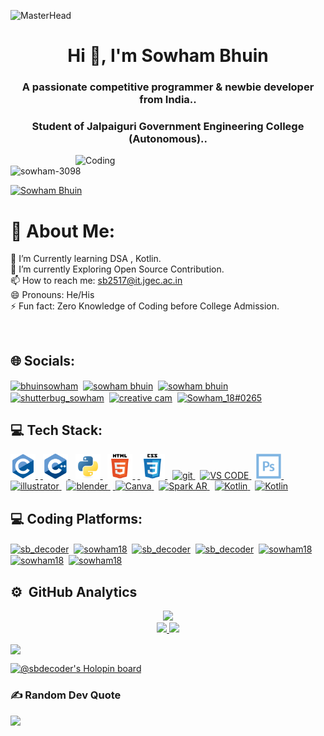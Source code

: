 ![MasterHead](https://media-exp1.licdn.com/dms/image/C4D16AQF16TW4w78Mug/profile-displaybackgroundimage-shrink_350_1400/0/1661528605780?e=1671062400&v=beta&t=bSAiyqnllND6Ytq4jnRAl-WaBGyknsLNjNhUU_QaIDo)
<h1 align="center">Hi 👋, I'm Sowham Bhuin</h1>
<h3 align="center">A passionate competitive programmer & newbie developer from India..</h3>
<h3 align="center">Student of Jalpaiguri Government Engineering College (Autonomous)..</h3>
<img align="right"  alt="Coding" width="400" src="https://tekyul.com/wp-content/uploads/2022/04/earth.gif"

<p align="left"> <img src="https://komarev.com/ghpvc/?username=sowham-3098&label=Profile%20views&color=0e75b6&style=flat" alt="sowham-3098" /> </p>


<p align="left"> <a href="https://www.linkedin.com/in/sowham-bhuin/" target="blank"><img src="https://www.godrejproperties.com/backoffice/data_content/projects/comingsoon_to_south_delhi_delhi/landing_page/images/connect-linkedin.png" alt="Sowham Bhuin" width="150" height="30" /></a> </p>


# 💫 About Me:
🔭 I’m Currently learning DSA , Kotlin.<br>
🌱 I’m currently Exploring Open Source Contribution.<br>
📫 How to reach me: sb2517@it.jgec.ac.in <br>
😄 Pronouns: He/His<br>
⚡ Fun fact: Zero Knowledge of Coding before College Admission.

<br>

## 🌐 Socials:

<p align="left">
<a href="https://twitter.com/bhuinsowham" target="blank"><img align="center" src="https://raw.githubusercontent.com/rahuldkjain/github-profile-readme-generator/master/src/images/icons/Social/twitter.svg" alt="bhuinsowham" height="30" width="40" /></a>&nbsp
<a href="https://linkedin.com/in/sowham bhuin" target="blank"><img align="center" src="https://raw.githubusercontent.com/rahuldkjain/github-profile-readme-generator/master/src/images/icons/Social/linked-in-alt.svg" alt="sowham bhuin" height="30" width="40" /></a>&nbsp
<a href="https://www.facebook.com/sowham bhuin" target="blank"><img align="center" src="https://raw.githubusercontent.com/rahuldkjain/github-profile-readme-generator/master/src/images/icons/Social/facebook.svg" alt="sowham bhuin" height="30" width="40" /></a>&nbsp
<a href="https://instagram.com/shutterbug_sowham/" target="blank"><img align="center" src="https://raw.githubusercontent.com/rahuldkjain/github-profile-readme-generator/master/src/images/icons/Social/instagram.svg" alt="shutterbug_sowham" height="30" width="40" /></a>&nbsp
<a href="https://www.youtube.com/channel/UCNV7z5JpuflEl8Rtx-IM3gw/featured" target="blank"><img align="center" src="https://raw.githubusercontent.com/rahuldkjain/github-profile-readme-generator/master/src/images/icons/Social/youtube.svg" alt="creative cam" height="30" width="40" /></a>&nbsp
<a href="https://discord.gg/Sowham_18#0265" target="blank"><img align="center" src="https://raw.githubusercontent.com/rahuldkjain/github-profile-readme-generator/master/src/images/icons/Social/discord.svg" alt="Sowham_18#0265" height="30" width="40" /></a>
</p>



## 💻 Tech Stack:
<p align="left"> <a href="https://www.cprogramming.com/" target="_blank" rel="noreferrer"> <img src="https://raw.githubusercontent.com/devicons/devicon/master/icons/c/c-original.svg" alt="c" width="40" /> </a> &nbsp<a href="https://www.w3schools.com/cpp/" target="_blank" rel="noreferrer"> <img src="https://raw.githubusercontent.com/devicons/devicon/master/icons/cplusplus/cplusplus-original.svg" alt="cplusplus" width="40" /> </a> &nbsp <a href="https://www.python.org" target="_blank" rel="noreferrer"> <img src="https://raw.githubusercontent.com/devicons/devicon/master/icons/python/python-original.svg" alt="python" width="40" /> </a>&nbsp
<a href="https://www.w3.org/html/" target="_blank" rel="noreferrer"> <img src="https://raw.githubusercontent.com/devicons/devicon/master/icons/html5/html5-original-wordmark.svg" alt="html5" width="40" /> </a>&nbsp<a href="https://www.w3schools.com/css/" target="_blank" rel="noreferrer"> <img src="https://raw.githubusercontent.com/devicons/devicon/master/icons/css3/css3-original-wordmark.svg" alt="css3" width="40"/> </a> &nbsp <a href="https://git-scm.com/" target="_blank" rel="noreferrer"> <img src="https://www.vectorlogo.zone/logos/git-scm/git-scm-icon.svg" alt="git" width="40" /> </a> &nbsp
<a href="https://visualstudio.microsoft.com/" target="_blank" rel="noreferrer"> <img src="https://code.visualstudio.com/assets/images/code-stable.png" alt="VS CODE" width="40" /> </a>&nbsp
<a href="https://www.photoshop.com/en" target="_blank" rel="noreferrer"> <img src="https://raw.githubusercontent.com/devicons/devicon/master/icons/photoshop/photoshop-line.svg" alt="photoshop" width="40" /> </a> &nbsp
<a href="https://www.illustrator.com/en" target="_blank" rel="noreferrer"> <img src="https://upload.wikimedia.org/wikipedia/commons/thumb/6/66/Illustrator_CC_icon.png/492px-Illustrator_CC_icon.png" alt="illustrator" width="40" /> </a>&nbsp
<a href="https://www.blender.com/en" target="_blank" rel="noreferrer"> <img src="https://upload.wikimedia.org/wikipedia/commons/thumb/0/0c/Blender_logo_no_text.svg/1200px-Blender_logo_no_text.svg.png" alt="blender" width="40" /> </a>&nbsp<a href="https://www.canva.com/en" target="_blank" rel="noreferrer"> <img src="https://pnggrid.com/wp-content/uploads/2021/05/Canva-app-logo-768x768.png"
alt="Canva" width="40" /> </a>&nbsp
<a href="https://sparkar.facebook.com/ar-studio/" target="_blank" rel="noreferrer"> <img src="https://repository-images.githubusercontent.com/238927599/670df700-49b8-11ea-8e07-4d0c886ccc9a"
alt="Spark AR" width="40"/> </a>&nbsp
<a href="eyJ2ZXJzaW9uIjoiMS43LjEwIiwicGxhdGZvcm0iOiJqYXZhIiwiYXJncyI6IiIsIm5vbmVNYXJrZXJzIjp0cnVlLCJ0aGVtZSI6ImlkZWEiLCJjb2RlIjoiLyoqXG4gKiBZb3UgY2FuIGVkaXQsIHJ1biwgYW5kIHNoYXJlIHRoaXMgY29kZS5cbiAqIHBsYXkua290bGlubGFuZy5vcmdcbiAqL1xuZnVuIG1haW4oKSB7XG4gICAgcHJpbnRsbihcIkhlbGxvLCB3b3JsZCEhIVwiKVxufSJ9" target="_blank" rel="noreferrer"> <img src="https://w7.pngwing.com/pngs/296/893/png-transparent-kotlin-hd-logo-thumbnail.png"
alt="Kotlin" width="40" /> </a>&nbsp
<a href="https://developer.android.com/studio?gclid=Cj0KCQjw0oyYBhDGARIsAMZEuMvhyxv6iwrq1nMMDI50GyH2fBG9iljGKBb43SUW9i_Ny0I43FFfsHYaAntSEALw_wcB&gclsrc=aw.ds" target="_blank" rel="noreferrer"> <img src="https://upload.wikimedia.org/wikipedia/commons/thumb/9/95/Android_Studio_Icon_3.6.svg/1900px-Android_Studio_Icon_3.6.svg.png"
alt="Kotlin" width="40" "/> </a>


</p>

## 💻 Coding Platforms:
<p align="left">
<a href="https://www.codechef.com/users/sb_decoder" target="blank"><img align="center" src="https://i.pinimg.com/originals/c5/d9/fc/c5d9fc1e18bcf039f464c2ab6cfb3eb6.jpg" alt="sb_decoder" height="40" width="40" /></a>&nbsp
<a href="https://www.hackerrank.com/sb_decoder?hr_r=1" target="blank"><img align="center" src="https://w7.pngwing.com/pngs/118/895/png-transparent-hackerrank-logos-and-brands-line-filled-icon-thumbnail.png" alt="sowham18" height="40" width="40" /></a>&nbsp
<a href="https://codeforces.com/profile/sb_decoder" target="blank"><img align="center" src="https://raw.githubusercontent.com/rahuldkjain/github-profile-readme-generator/master/src/images/icons/Social/codeforces.svg" alt="sb_decoder" height="40" width="40" /></a>&nbsp
<a href="https://www.leetcode.com/sb_decoder" target="blank"><img align="center" src="https://raw.githubusercontent.com/rahuldkjain/github-profile-readme-generator/master/src/images/icons/Social/leet-code.svg" alt="sb_decoder" height="40" width="40" /></a>&nbsp
<a href="https://auth.geeksforgeeks.org/user/sowham18" target="blank"><img align="center" src="https://raw.githubusercontent.com/rahuldkjain/github-profile-readme-generator/master/src/images/icons/Social/geeks-for-geeks.svg" alt="sowham18" height="40" width="40" /></a>&nbsp
<a href="https://atcoder.jp/users/sb_decoder" target="blank"><img align="center" src="https://img.atcoder.jp/assets/atcoder.png" alt="sowham18" height="40" width="40" /></a>&nbsp
<a href="https://www.codingninjas.com/codestudio/profile/7c9cdec9-7f01-467b-9f53-3f93d071f24b" target="blank"><img align="center" src="https://encrypted-tbn0.gstatic.com/images?q=tbn:ANd9GcRgc1xfS5LK7FayIDccjkLFNYUrvJJMAj4DVZzEzybMqVcjz8M3LRCLG-61f-c08icMLd0&usqp=CAU" alt="sowham18" height="40" width="50" /></a>
</p>


## ⚙️ &nbsp;GitHub Analytics
<p align="center">
<a href="https://github.com/sb-decoder">
<img height="180em" src="https://github-readme-streak-stats.herokuapp.com/?user=sb-decoder&theme=react" />
  <br>
  <img height="180em" src="https://github-readme-stats-eight-theta.vercel.app/api?username=sb-decoder&show_icons=true&theme=algolia&include_all_commits=true&count_private=true"/>  
  <img height="180em" src="https://github-readme-stats-eight-theta.vercel.app/api/top-langs/?username=sb-decoder&layout=compact&langs_count=8&theme=algolia"/>
</a>
</p>

<img align="center" width="1000" src="https://activity-graph.herokuapp.com/graph?username=sb-decoder&theme=react-dark" />









[![@sbdecoder's Holopin board](https://holopin.me/sbdecoder)](https://holopin.io/@sbdecoder)














### ✍️ Random Dev Quote
![](https://quotes-github-readme.vercel.app/api?type=horizontal&theme=tokyonight)









